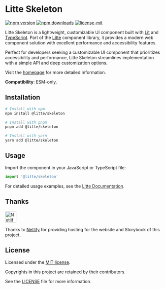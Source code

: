 # Litte Skeleton

<!-- [![jsr score](https://jsr.io/badges/@litte/skeleton/score)](https://jsr.io/@litte/skeleton) -->
<!-- [![jsr version](https://jsr.io/badges/@litte/skeleton)](https://jsr.io/@litte/skeleton) -->
[![npm version](https://img.shields.io/npm/v/@litte/skeleton)](https://www.npmjs.com/package/@litte/skeleton)
[![npm downloads](https://img.shields.io/npm/dm/@litte/skeleton)](https://www.npmjs.com/package/@litte/skeleton)
[![license-mit](https://img.shields.io/badge/License-MIT-greens.svg)][license-mit]

Litte Skeleton is a lightweight, customizable UI component built with [Lit][lit]
and [TypeScript][typescript]. Part of the [Litte][litte-homepage] component library,
it provides a modern web component solution with excellent performance and
accessibility features.

Perfect for developers seeking a customizable UI component that prioritizes accessibility and performance,
Litte Skeleton streamlines implementation with a simple API and deep customization options.

Visit the [homepage][litte-homepage] for more detailed information.

**Compatibility**: ESM-only.

## Installation

```sh
# Install with npm
npm install @litte/skeleton

# Install with pnpm
pnpm add @litte/skeleton

# Install with yarn
yarn add @litte/skeleton
```

## Usage

Import the component in your JavaScript or TypeScript file:

```ts
import '@litte/skeleton'
```

For detailed usage examples, see the [Litte Documentation](https://litte.dev/docs).

## Thanks

<p align="left" style="margin-top: 20px;">
  <a href="https://www.netlify.com/?utm_source=litte&utm_medium=npmjs&utm_campaign=README" style="margin-right: 12px;">
    <img src="https://www.netlify.com/img/global/badges/netlify-color-accent.svg" alt="Netlify" height="36px" />
  </a>
</p>

Thanks to [Netlify](https://www.netlify.com/) for providing hosting for the website and Storybook of this project.

## License

Licensed under the [MIT license][license-mit].

Copyrights in this project are retained by their contributors.

See the [LICENSE][license-mit] file for more information.

[litte-homepage]: https://litte.dev
[license-mit]: https://github.com/riipandi/litte/blob/main/LICENSE
[typescript]: https://www.typescriptlang.org
[lit]: https://lit.dev
